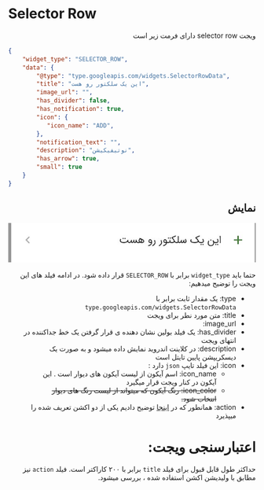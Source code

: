 # Selector Row
<div dir="rtl">
ویجت selector row دارای فرمت زیر است
</div>

```json
{
    "widget_type": "SELECTOR_ROW",
    "data": {
        "@type": "type.googleapis.com/widgets.SelectorRowData",
        "title": "این یک سلکتور رو هست",
        "image_url": "",
        "has_divider": false,
        "has_notification": true,
        "icon": {
           "icon_name": "ADD",
        },
        "notification_text": "",
        "description": "نوتیفیکیشن",
        "has_arrow": true,
        "small": true
    }
}
```
<div dir="rtl">

##  نمایش
![ScreenShot](doc-images/selector_row.png)

حتما باید `widget_type` برابر با `SELECTOR_ROW` قرار داده شود.
در ادامه فیلد های این ویجت را توضیح میدهیم:
- type: یک مقدار ثابت برابر با `type.googleapis.com/widgets.SelectorRowData`
- title: متن مورد نطر برای ویجت
- image_url: 
- has_divider: یک فیلد بولین نشان دهنده ی قرار گرفتن یک خط جداکننده در انتهای ویجت
- description: در کلاینت اندروید نمایش داده میشود و به صورت یک دیسکریپشن پایین تایتل است
- icon: این فیلد تایپ `json` دارد :
  - icon_name: اسم آیکون از لیست آیکون های دیوار است . این آیکون در کنار ویجت قرار میگیرد
  - ~~icon_color: رنگ آیکون که میتواند از لیست رنگ های دیوار اننخاب شود.~~
- action: همانطور که در [اینجا](actions/index.md) توضیح دادیم یکی از دو اکشن تعریف شده را میپذیرد


# اعتبارسنجی ویجت:
حداکثر طول قابل قبول برای فیلد `title` برابر با ۲۰۰ کاراکتر است.
فیلد `action` نیز مطابق با ولیدیشن اکشن استفاده شده ، بررسی میشود.
</div>
